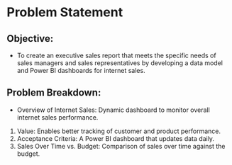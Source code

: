 # Problem Statement
## Objective:
- To create an executive sales report that meets the specific needs of sales managers and sales representatives by developing a data model and Power BI dashboards for internet sales.

## Problem Breakdown:

- Overview of Internet Sales: Dynamic dashboard to monitor overall internet sales performance.

1. Value: Enables better tracking of customer and product performance.
2. Acceptance Criteria: A Power BI dashboard that updates data daily.
3. Sales Over Time vs. Budget: Comparison of sales over time against the budget.
